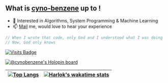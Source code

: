 <h2>What is <a href="https://abhayrane.netlify.app/" target="__blank">cyno-benzene</a> up to !</h2>

- 🌱 Interested in Algorithms, System Programming & Machine Learning
- 📫 <a href="mailto:abhayrane1@gmail.com" target="__blank">Mail</a> me, would love to hear your experience

```c++
// When I wrote that code, only God and I understood what I was doing
// Now, God only knows
```
<!--START_SECTION:badges-->
[![Visits Badge](https://badges.pufler.dev/visits/cyno-benzene/cyno-benzene)](https://badges.pufler.dev)


[![@cynobenzene's Holopin board](https://holopin.me/cynobenzene)](https://holopin.io/@cynobenzene)

|[![Top Langs](https://github-readme-stats.vercel.app/api/top-langs/?username=cyno-benzene&layout=pie)](https://github.com/anuraghazra/github-readme-stats)|[![Harlok's wakatime stats](https://github-readme-stats.vercel.app/api/wakatime?username=cyno_benzene&layout=compact)](https://github.com/anuraghazra/github-readme-stats)|
|---|---|



<!--END_SECTION:badges-->

<!---
cyno-benzene/cyno-benzene is a ✨ special ✨ repository because its `README.md` (this file) appears on your GitHub profile.
You can click the Preview link to take a look at your changes.
--->




